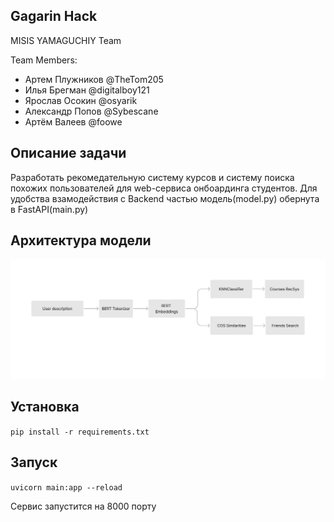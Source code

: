 ## Gagarin Hack
MISIS YAMAGUCHIY Team

Team Members:

- Артем Плужников @TheTom205
- Илья Брегман @digitalboy121
- Ярослав Осокин @osyarik
- Александр Попов @Sybescane
- Артём Валеев @foowe

## Описание задачи
Разработать рекомедательную систему курсов и систему поиска похожих пользователей для web-сервиса онбоардинга студентов. Для удобства взамодействия с Backend частью модель(model.py) обернута в FastAPI(main.py)

## Архитектура модели
![Alt text](https://github.com/TheTom205/Gagarin-Hack-ML/blob/master/model.png)

## Установка

`pip install -r requirements.txt`

## Запуск

`uvicorn main:app --reload`

Сервис запустится на 8000 порту
